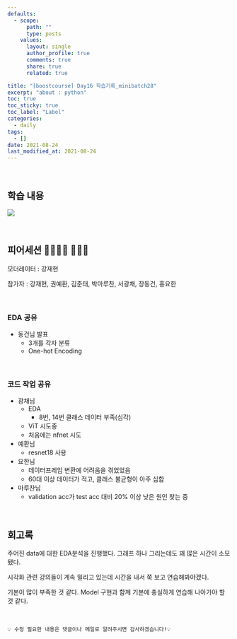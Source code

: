 ```yaml
---
defaults:
  - scope:
      path: ""
      type: posts
    values:
      layout: single
      author_profile: true
      comments: true
      share: true
      related: true

title: "[boostcourse] Day16 학습기록_minibatch28"
excerpt: "about : python"
toc: true
toc_sticky: true
toc_label: "Label"
categories:
  - daily
tags:
  - []
date: 2021-08-24
last_modified_at: 2021-08-24
---
```

<br>

## 학습 내용

<a href="https://hongsusoo.github.io/ai/proj_ImageClassify01"><img src="https://img.shields.io/badge/-EDA-red"/></a> 

<br>

## 피어세션 👨‍👨‍👦‍👦 👨‍👨‍👦

모더레이터 : 강재현

참가자 : 강재현, 권예환, 김준태, 박마루찬, 서광채, 장동건, 홍요한

<br>

### EDA 공유

- 동건님 발표
    - 3개를 각자 분류
    - One-hot Encoding

<br>

### 코드 작업 공유

- 광채님
    - EDA
        - 8번, 14번 클래스 데이터 부족(심각)
    - ViT 시도중
    - 처음에는 nfnet 시도
- 예환님
    - resnet18 사용
- 요한님
    - 데이터프레임 변환에 어려움을 겪었었음
    - 60대 이상 데이터가 적고, 클래스 불균형이 아주 심함
- 마루찬님
    - validation acc가 test acc 대비 20% 이상 낮은 원인 찾는 중

<br>

## 회고록

주어진 data에 대한 EDA분석을 진행했다. 그래프 하나 그리는데도 꽤 많은 시간이 소모됐다.

시각화 관련 강의들이 계속 밀리고 있는데 시간을 내서 쭉 보고 연습해봐야겠다. 

기본이 많이 부족한 것 같다. Model 구현과 함께 기본에 충실하게 연습해 나아가야 할 것 같다.


<br>

```
💡 수정 필요한 내용은 댓글이나 메일로 알려주시면 감사하겠습니다!💡 
```
